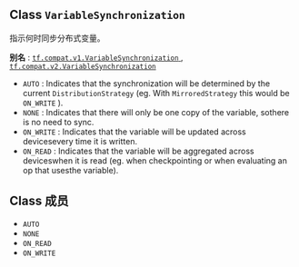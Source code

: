 

## Class  `VariableSynchronization` 
指示何时同步分布式变量。

**别名** : [ `tf.compat.v1.VariableSynchronization` ](/api_docs/python/tf/VariableSynchronization), [ `tf.compat.v2.VariableSynchronization` ](/api_docs/python/tf/VariableSynchronization)

-  `AUTO` : Indicates that the synchronization will be determined by the current `DistributionStrategy`  (eg. With  `MirroredStrategy`  this would be `ON_WRITE` ).
-  `NONE` : Indicates that there will only be one copy of the variable, sothere is no need to sync.
-  `ON_WRITE` : Indicates that the variable will be updated across devicesevery time it is written.
-  `ON_READ` : Indicates that the variable will be aggregated across deviceswhen it is read (eg. when checkpointing or when evaluating an op that usesthe variable).


## Class 成员
-  `AUTO`  []()
-  `NONE`  []()
-  `ON_READ`  []()
-  `ON_WRITE`  []()
